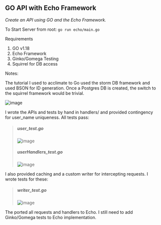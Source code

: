 ## GO API with Echo Framework
*Create an API using GO and the Echo Framework.*

To Start Server from root:
`go run echo/main.go`


Requirements 
1. GO v1.18
2. Echo Framework
3. Ginko/Gomega Testing
4. Squirrel for DB access

Notes:

The tutorial I used to acclimate to Go used the storm DB framework and used BSON for ID generation. 
Once a Postgres DB is created, the switch to the squirrel framework would be trivial.

![image](https://user-images.githubusercontent.com/6537603/222530430-6d05278a-2076-43e9-914b-a64119a9a55d.png)

I wrote the APIs and tests by hand in handlers/ and provided contingency for user_name uniqueness. All tests pass:

> ##### user_test.go
> ![image](https://user-images.githubusercontent.com/6537603/222533838-e6f904de-bb07-4b53-9454-b8b72fd399c4.png)
> ##### userHandlers_test.go
> ![image](https://user-images.githubusercontent.com/6537603/222534295-c3482d86-a6d8-4ea0-ab87-b2a15845cdb1.png)

I also provided caching and a custom writer for intercepting requests. I wrote tests for these:

> ##### writer_test.go
> ![image](https://user-images.githubusercontent.com/6537603/222534746-9da43049-c559-4535-a918-90946b0eb629.png)

The ported all requests and handlers to Echo. 
I still need to add Ginko/Gomega tests to Echo implementation. 
